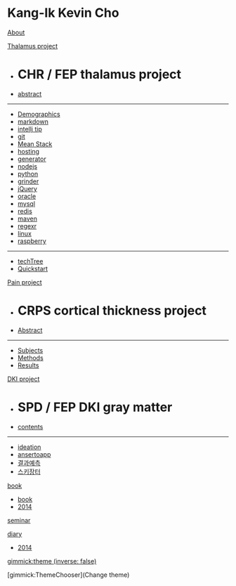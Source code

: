 # Kang-Ik Kevin Cho

[About](index.md)

[Thalamus project]()

  * # CHR / FEP thalamus project
  * [abstract](thalamusCHRFEP/intro.md)
  ----------
  * [Demographics](demo.md)
  * [markdown](markdown.md)
  * [intellj tip](intellij.md)
  * [git](git.md)
  * [Mean Stack](meanstack.md)
  * [hosting](hosting.md)
  * [generator](generator.md)
  * [nodejs](nodejs.md)
  * [python](python.md)
  * [grinder](grinder.md)
  * [jQuery](jQuery.md)
  * [oracle](oracle.md)
  * [mysql](mysql.md)
  * [redis](redis.md)
  * [maven](maven.md)
  * [regexr](regexr.md)
  * [linux](linux.md)
  * [raspberry](raspberry.md)
  ------------
  * [techTree](techtree.md)
  * [Quickstart](quickstart.md)


[Pain project]()

  * # CRPS cortical thickness project
  * [Abstract](painProject/abstract.md)
  ----------
  * [Subjects](painProject/subjects.md)
  * [Methods](painProject/corticalThickness.md)
  * [Results](painProject/results.md)

[DKI project]()

  * # SPD / FEP DKI gray matter 
  * [contents](technote.md)
  ----------
  * [ideation](ideation.md)
  * [ansertoapp](ansertoapp.md)
  * [결과예측](preresult.md)
  * [스키장터](skijangter.md)

[book]()

  * [book](book.md)
  * [2014](book2014.md)

[seminar](seminar.md)

[diary]()

  * [2014](diary2014.md)


[gimmick:theme (inverse: false)](yeti)

[gimmick:ThemeChooser](Change theme)

<!-- counter pixel for counting visitors -->
<!-- <img src="http://stats.markdown.io/mdwiki_info.gif" style="display:none;"/> -->

<script type="text/javascript">

  var _gaq = _gaq || [];
  _gaq.push(['_setAccount', 'UA-44627253-1']);
  _gaq.push(['_trackPageview']);

  (function() {
    var ga = document.createElement('script'); ga.type = 'text/javascript'; ga.async = true;
    ga.src = ('https:' == document.location.protocol ? 'https://ssl' : 'http://www') + '.google-analytics.com/ga.js';
    var s = document.getElementsByTagName('script')[0]; s.parentNode.insertBefore(ga, s);
  })();

</script>
